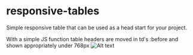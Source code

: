 # responsive-tables
Simple responsive table that can be used as a head start for your project.

With a simple JS function table headers are moved in td's :before and shown appropriately under 768px 
![Alt text](/images/respTable.gif?raw=true "Responsive Table gif")
